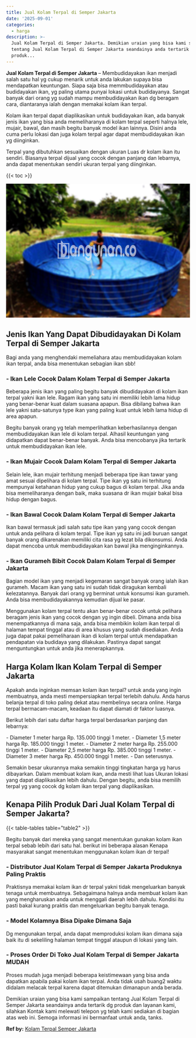 ```yaml
---
title: Jual Kolam Terpal di Semper Jakarta
date: '2025-09-01'
categories:
  - harga
description: >-
  Jual Kolam Terpal di Semper Jakarta. Demikian uraian yang bisa kami sampaikan
  tentang Jual Kolam Terpal di Semper Jakarta seandainya anda tertarik dg
  produk...
---
```


**Jual Kolam Terpal di Semper Jakarta** – Membudidayakan ikan menjadi salah satu hal yg cukup menarik untuk anda lakukan supaya bisa mendapatkan keuntungan. Siapa saja bisa memmbudidayakan atau budidayakan ikan, yg paling utama punyai lokasi untuk budidayanya. Sangat banyak dari orang yg sudah mampu membudidayakan ikan dg beragam cara, diantaranya ialah dengan memakai kolam ikan terpal.

Kolam ikan terpal dapat diaplikasikan untuk budidayakan ikan, ada banyak jenis ikan yang bisa anda memeliharanya di kolam terpal seperti halnya lele, mujair, bawal, dan masih begitu banyak model ikan lainnya. Disini anda cuma perlu lokasi dan juga kolam terpal agar dapat membudidayakan ikan yg diinginkan.

Terpal yang dibutuhkan sesuaikan dengan ukuran Luas dr kolam ikan itu sendiri. Biasanya terpal dijual yang cocok dengan panjang dan lebarnya, anda dapat menentukan sendiri ukuran terpal yang diinginkan.

{{< toc >}}

![Jual Kolam Terpal di Semper Jakarta](/images/jual-kolam-terpal-40.png)

## Jenis Ikan Yang Dapat Dibudidayakan Di Kolam Terpal di Semper Jakarta

Bagi anda yang menghendaki memeliahara atau membudidayakan kolam ikan terpal, anda bisa menentukan sebagian ikan sbb!

### \- Ikan Lele Cocok Dalam Kolam Terpal di Semper Jakarta

Beberapa jenis ikan yang paling begitu banyak dibudidayakan di kolam ikan terpal yakni ikan lele. Ragam ikan yang satu ini memiliki lebih lama hidup yang benar-benar kuat dalam suasana apapun. Bisa dibilang bahwa ikan lele yakni satu-satunya type ikan yang paling kuat untuk lebih lama hidup di area apapun.

Begitu banyak orang yg telah memperlihatkan keberhasilannya dengan membudidayakan ikan lele di kolam terpal. Alhasil keuntungan yang didapatkan dapat benar-benar banyak. Anda bisa mencobanya jika tertarik untuk membudidayakan ikan lele.

### \- Ikan Mujair Cocok Dalam Kolam Terpal di Semper Jakarta

Selain lele, ikan mujair terhitung menjadi beberapa tipe ikan tawar yang amat sesuai dipelihara di kolam terpal. Tipe ikan yg satu ini terhitung mempunyai ketahanan hidup yang cukup bagus di kolam terpal. Jika anda bisa memeliharanya dengan baik, maka suasana dr ikan mujair bakal bisa hidup dengan bagus.

### \- Ikan Bawal Cocok Dalam Kolam Terpal di Semper Jakarta

Ikan bawal termasuk jadi salah satu tipe ikan yang yang cocok dengan untuk anda pelihara di kolam terpal. Tipe ikan yg satu ini jadi buruan sangat banyak orang dikarenakan memiliki cita rasa yg lezat bila dikonsumsi. Anda dapat mencoba untuk membudidayakan kan bawal jika menginginkannya.

### \- Ikan Gurameh Bibit Cocok Dalam Kolam Terpal di Semper Jakarta

Bagian model ikan yang menjadi kegemaran sangat banyak orang ialah ikan gurameh. Macam ikan yang satu ini sudah tidak diragukan kembali kelezatannya. Banyak dari orang yg berminat untuk konsumsi ikan gurameh. Anda bisa membudidayakannya kemudian dijual ke pasar.

Menggunakan kolam terpal tentu akan benar-benar cocok untuk pelihara beragam jenis ikan yang cocok dengan yg ingin dibeli. Dimana anda bisa menempatkannya di mana saja, anda bisa membikin kolam ikan terpal di halaman tempat tinggal atau di area khusus yang sudah disediakan. Anda juga dapat pakai pemeliharaan ikan di kolam terpal untuk mendapatkan pendapatan via budidaya yang dilakukan. Pastinya dapat sangat menguntungkan untuk anda jika menerapkannya.

## Harga Kolam Ikan Kolam Terpal di Semper Jakarta

Apakah anda inginkan memsan kolam ikan terpal? untuk anda yang ingin membuatnya, anda mesti mempersiapkan terpal terlebih dahulu. Anda harus belanja terpal di toko paling dekat atau membelinya secara online. Harga terpal bermacam-macam, keadaan itu dapat diamati dr faktor luasnya.

Berikut lebih dari satu daftar harga terpal berdasarkan panjang dan lebarnya:

\- Diameter 1 meter harga Rp. 135.000 tinggi 1 meter. - Diameter 1,5 meter harga Rp. 185.000 tinggi 1 meter. - Diameter 2 meter harga Rp. 255.000 tinggi 1 meter. - Diameter 2,5 meter harga Rp. 385.000 tinggi 1 meter. - Diameter 3 meter harga Rp. 450.000 tinggi 1 meter. - Dan seterusnya.

Semakin besar ukurannya maka semakin tinggi tingkatan harga yg harus dibayarkan. Dalam membuat kolam ikan, anda mesti lihat luas Ukuran lokasi yang dapat diaplikasikan lebih dahulu. Dengan begitu, anda bisa memilih terpal yg yang cocok dg kolam ikan terpal yang diaplikasikan.

## Kenapa Pilih Produk Dari Jual Kolam Terpal di Semper Jakarta?

{{< table-tables table="table2" >}}

Begitu banyak dari mereka yang sangat menentukan gunakan kolam ikan terpal sebab lebih dari satu hal. berikut ini beberapa alasan Kenapa masyarakat sangat menentukan menggunakan kolam ikan dr terpal!

### \- Distributor Jual Kolam Terpal di Semper Jakarta Produknya Paling Praktis

Praktisnya memakai kolam ikan dr terpal yakni tidak mengeluarkan banyak tenaga untuk membuatnya. Sebagaimana halnya anda membuat kolam ikan yang mengharuskan anda untuk menggali daerah lebih dahulu. Kondisi itu pasti bakal kurang praktis dan mengeluarkan begitu banyak tenaga.

### \- Model Kolamnya Bisa Dipake Dimana Saja

Dg mengunakan terpal, anda dapat memproduksi kolam ikan dimana saja baik itu di sekeliling halaman tempat tinggal ataupun di lokasi yang lain.

### \- Proses Order Di Toko Jual Kolam Terpal di Semper Jakarta MUDAH

Proses mudah juga menjadi beberapa keistimewaan yang bisa anda dapatkan apabila pakai kolam ikan terpal. Anda tidak usah buang2 waktu didalam melacak terpal karena dapat ditemukan dimanapun anda berada.

Demikian uraian yang bisa kami sampaikan tentang Jual Kolam Terpal di Semper Jakarta seandainya anda tertarik dg produk dan layanan kami, silahkan Kontak kami melewati telepon yg telah kami sediakan di bagian atas web ini. Semoga informasi ini bermanfaat untuk anda, tanks.

**Ref by:** [Kolam Terpal Semper Jakarta](https://id.wikipedia.org/wiki/Kolam)
